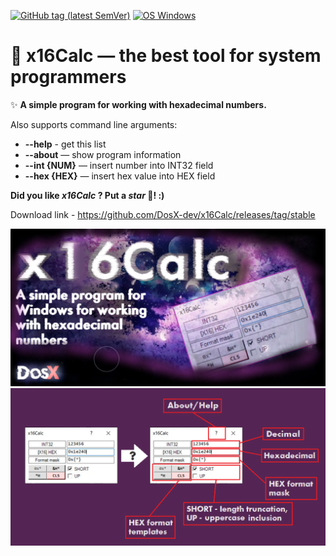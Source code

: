 [![GitHub tag (latest SemVer)](https://img.shields.io/github/tag/DosX-dev/x16Calc.svg)](https://github.com/DosX-dev/x16Calc/releases)
[![OS Windows](https://img.shields.io/badge/os-windows-brightgreen)](https://github.com/DosX-dev/x16Calc/releases)

# 💾 x16Calc — the best tool for system programmers

✨ **A simple program for working with hexadecimal numbers.**

Also supports command line arguments:
* **--help** - get this list
* **--about** — show program information
* **--int {NUM}** — insert number into INT32 field
* **--hex {HEX}** — insert hex value into HEX field

**Did you like _x16Calc_ ? Put a _star_ 🌟!  :)**

Download link - https://github.com/DosX-dev/x16Calc/releases/tag/stable

![Scr1](https://raw.githubusercontent.com/DosX-dev/x16Calc/main/pic1.jpg)
![Scr2](https://raw.githubusercontent.com/DosX-dev/x16Calc/main/presentation.jpg)
